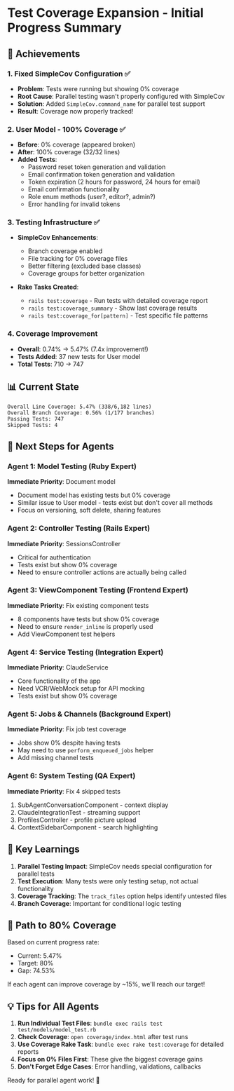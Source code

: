 # Test Coverage Expansion - Initial Progress Summary

## 🎉 Achievements

### 1. Fixed SimpleCov Configuration ✅
- **Problem**: Tests were running but showing 0% coverage
- **Root Cause**: Parallel testing wasn't properly configured with SimpleCov
- **Solution**: Added `SimpleCov.command_name` for parallel test support
- **Result**: Coverage now properly tracked!

### 2. User Model - 100% Coverage ✅
- **Before**: 0% coverage (appeared broken)
- **After**: 100% coverage (32/32 lines)
- **Added Tests**:
  - Password reset token generation and validation
  - Email confirmation token generation and validation
  - Token expiration (2 hours for password, 24 hours for email)
  - Email confirmation functionality
  - Role enum methods (user?, editor?, admin?)
  - Error handling for invalid tokens

### 3. Testing Infrastructure ✅
- **SimpleCov Enhancements**:
  - Branch coverage enabled
  - File tracking for 0% coverage files
  - Better filtering (excluded base classes)
  - Coverage groups for better organization
  
- **Rake Tasks Created**:
  - `rails test:coverage` - Run tests with detailed coverage report
  - `rails test:coverage_summary` - Show last coverage results
  - `rails test:coverage_for[pattern]` - Test specific file patterns

### 4. Coverage Improvement
- **Overall**: 0.74% → 5.47% (7.4x improvement!)
- **Tests Added**: 37 new tests for User model
- **Total Tests**: 710 → 747

## 📊 Current State

```
Overall Line Coverage: 5.47% (338/6,182 lines)
Overall Branch Coverage: 0.56% (1/177 branches)
Passing Tests: 747
Skipped Tests: 4
```

## 🚀 Next Steps for Agents

### Agent 1: Model Testing (Ruby Expert)
**Immediate Priority**: Document model
- Document model has existing tests but 0% coverage
- Similar issue to User model - tests exist but don't cover all methods
- Focus on versioning, soft delete, sharing features

### Agent 2: Controller Testing (Rails Expert)
**Immediate Priority**: SessionsController
- Critical for authentication
- Tests exist but show 0% coverage
- Need to ensure controller actions are actually being called

### Agent 3: ViewComponent Testing (Frontend Expert)
**Immediate Priority**: Fix existing component tests
- 8 components have tests but show 0% coverage
- Need to ensure `render_inline` is properly used
- Add ViewComponent test helpers

### Agent 4: Service Testing (Integration Expert)
**Immediate Priority**: ClaudeService
- Core functionality of the app
- Need VCR/WebMock setup for API mocking
- Tests exist but show 0% coverage

### Agent 5: Jobs & Channels (Background Expert)
**Immediate Priority**: Fix job test coverage
- Jobs show 0% despite having tests
- May need to use `perform_enqueued_jobs` helper
- Add missing channel tests

### Agent 6: System Testing (QA Expert)
**Immediate Priority**: Fix 4 skipped tests
1. SubAgentConversationComponent - context display
2. ClaudeIntegrationTest - streaming support
3. ProfilesController - profile picture upload
4. ContextSidebarComponent - search highlighting

## 📝 Key Learnings

1. **Parallel Testing Impact**: SimpleCov needs special configuration for parallel tests
2. **Test Execution**: Many tests were only testing setup, not actual functionality
3. **Coverage Tracking**: The `track_files` option helps identify untested files
4. **Branch Coverage**: Important for conditional logic testing

## 🎯 Path to 80% Coverage

Based on current progress rate:
- Current: 5.47%
- Target: 80%
- Gap: 74.53%

If each agent can improve coverage by ~15%, we'll reach our target!

## 💡 Tips for All Agents

1. **Run Individual Test Files**: `bundle exec rails test test/models/model_test.rb`
2. **Check Coverage**: `open coverage/index.html` after test runs
3. **Use Coverage Rake Task**: `bundle exec rake test:coverage` for detailed reports
4. **Focus on 0% Files First**: These give the biggest coverage gains
5. **Don't Forget Edge Cases**: Error handling, validations, callbacks

Ready for parallel agent work! 🚀